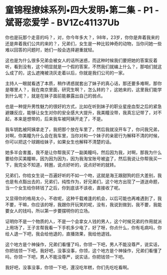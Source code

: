 # 童锦程撩妹系列•四大发明•第二集 - P1 - 斌哥恋爱学 - BV1Zc41137Ub

你也是玩那个走音的吗？，对，你今年多大？，98年，23岁，你你是奔着我来的还是奔着我们公共的来的？，兄弟们，女生是一种比较神奇的动物，当你问她一些难以回答的问题时，她们一般会选择避重就轻。

这也是为什么很多兄弟会被女人的话所迷惑，而这种时候我们要把她的答案反着听，看到没有，这个明显就是一个假的答案，不然我们就编上什么？，那咱们就这么成了的，这么遮掩被浇灰走着以后，你就是我们公司的一家。

主持人一眼就看透了本质，稍作诱惑就套出了妹子的真心话，那还要多难啊，那你是哪里人？，我在南京里面，研究生啊？，怎么转的？，这她来的，这里我们能学到什么呢？，就是在妹子面前能暴露出自己的弱点。

也是一种提升男性魅力的很好的方式，比如在听到妹子的职业星座血型之后的紧急避嫌反应，能够让女生对你的安全感大大提升，我美瞳没带，我真忘记带了，对不起，本来是想带的，后来我车被阿姨开走了，不是。

我车钥匙被阿姨拿走了，我把那个放在车里了，然后我就没开车了，你问我兄弟，对啊，你美瞳为什么会在我车里，当你对和一个妹子的亲密行为解释不清的时候，你可以把这个球踢给妹子，如果女生也解释不清楚的话。

她多半会害羞，我不是让你帮我买了一副美瞳吗，然后因为我，对啊，那我为什么要给你买美瞳嘛，因为因为因为，因为我淘宝账号被盗了，然后我说让你帮我买一下，我完全不知道，转圈，说点好听的，说点好听的就转。

兄弟们，你给女生说一百遍好听的不如一个吻，这就是海王跟甜狗的巨大差别，我也是有点豁出去的，兄弟们，纯性作为，好兄弟们，这个地方出现了一道送命题，当一个女生给你转钱了之后，你到底该不该收，直接收了呢。

又显得你的格局太小，不收呢，这种千载难逢的机会，以后可能也再难遇到了，我不要，干嘛，你应该的呀，我跟你开玩笑的呢，没有，我说到做到，我不要，我能要女人的钱吗，所以第一步要摆明你的立场。

证明你不是一个物质的人，不是一个会拿女人钱的男人，这个时候兄弟的作用就派上用场了，王子言帮我看一下手机多少电了，好了呀，你点什么，你有毛病吗，你给人退一下吧，我会给他退的，直播效果，我给他退钱。

这个地方是个神操作，兄弟们看懂了吗，你领一下吧，男人不能没尊严，说实话，你把钱领一下吧，我好吧，没事没事，你领，这个地方是个神操作，兄弟们看懂了吗，你领一下吧，男人不能没尊严，说实话，你把钱领一下吧。

我好吧，没事没事，你领一下吧，還沒吃年糕，你们先吃吃看啊。